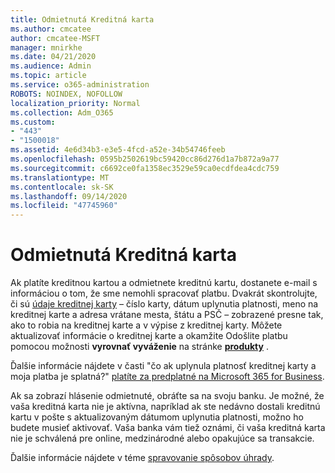 ```yaml
---
title: Odmietnutá Kreditná karta
ms.author: cmcatee
author: cmcatee-MSFT
manager: mnirkhe
ms.date: 04/21/2020
ms.audience: Admin
ms.topic: article
ms.service: o365-administration
ROBOTS: NOINDEX, NOFOLLOW
localization_priority: Normal
ms.collection: Adm_O365
ms.custom:
- "443"
- "1500018"
ms.assetid: 4e6d34b3-e3e5-4fcd-a52e-34b54746feeb
ms.openlocfilehash: 0595b2502619bc59420cc86d276d1a7b872a9a77
ms.sourcegitcommit: c6692ce0fa1358ec3529e59ca0ecdfdea4cdc759
ms.translationtype: MT
ms.contentlocale: sk-SK
ms.lasthandoff: 09/14/2020
ms.locfileid: "47745960"
---
```

# <a name="declined-credit-card"></a>Odmietnutá Kreditná karta

Ak platíte kreditnou kartou a odmietnete kreditnú kartu, dostanete e-mail s informáciou o tom, že sme nemohli spracovať platbu. Dvakrát skontrolujte, či sú [údaje kreditnej karty](https://go.microsoft.com/fwlink/p/?linkid=842054) – číslo karty, dátum uplynutia platnosti, meno na kreditnej karte a adresa vrátane mesta, štátu a PSČ – zobrazené presne tak, ako to robia na kreditnej karte a v výpise z kreditnej karty. Môžete aktualizovať informácie o kreditnej karte a okamžite Odošlite platbu pomocou možnosti **vyrovnať vyváženie** na stránke **[produkty](https://go.microsoft.com/fwlink/p/?linkid=842054)** . 

Ďalšie informácie nájdete v časti "čo ak uplynula platnosť kreditnej karty a moja platba je splatná?" [platíte za predplatné na Microsoft 365 for Business](https://docs.microsoft.com/microsoft-365/commerce/billing-and-payments/pay-for-your-subscription#what-if-my-credit-card-was-declined-and-my-payment-is-past-due).
  
Ak sa zobrazí hlásenie odmietnuté, obráťte sa na svoju banku. Je možné, že vaša kreditná karta nie je aktívna, napríklad ak ste nedávno dostali kreditnú kartu v pošte s aktualizovaným dátumom uplynutia platnosti, možno ho budete musieť aktivovať. Vaša banka vám tiež oznámi, či vaša kreditná karta nie je schválená pre online, medzinárodné alebo opakujúce sa transakcie.
  
Ďalšie informácie nájdete v téme [spravovanie spôsobov úhrady](https://docs.microsoft.com/microsoft-365/commerce/billing-and-payments/manage-payment-methods).